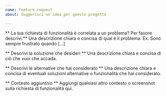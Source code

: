 ```yaml
---
name: Feature request
about: Suggerisci un'idea per questo progetto

---
```


** La tua richiesta di funzionalità è correlata a un problema? Per favore descrivi.**
Una descrizione chiara e concisa di qual è il problema. Ex. Sono sempre frustrato quando [...]

** Descrivi la soluzione che desideri **
Una descrizione chiara e concisa di ciò che vuoi che accada.

** Descrivi le alternative che hai considerato **
Una descrizione chiara e concisa di eventuali soluzioni alternative o funzionalità che hai considerato.

** Contesto aggiuntivo **
Aggiungi qualsiasi altro contesto o screenshot sulla richiesta di funzionalità qui.
